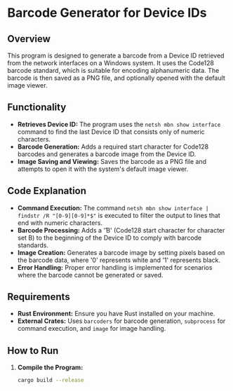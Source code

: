 # Barcode Generator for Device IDs

## Overview
This program is designed to generate a barcode from a Device ID retrieved from the network interfaces on a Windows system. It uses the Code128 barcode standard, which is suitable for encoding alphanumeric data. The barcode is then saved as a PNG file, and optionally opened with the default image viewer.

## Functionality
- **Retrieves Device ID:** The program uses the `netsh mbn show interface` command to find the last Device ID that consists only of numeric characters.
- **Barcode Generation:** Adds a required start character for Code128 barcodes and generates a barcode image from the Device ID.
- **Image Saving and Viewing:** Saves the barcode as a PNG file and attempts to open it with the system's default image viewer.

## Code Explanation
- **Command Execution:** The command `netsh mbn show interface | findstr /R "[0-9][0-9]*$"` is executed to filter the output to lines that end with numeric characters.
- **Barcode Processing:** Adds a 'Ɓ' (Code128 start character for character set B) to the beginning of the Device ID to comply with barcode standards.
- **Image Creation:** Generates a barcode image by setting pixels based on the barcode data, where '0' represents white and '1' represents black.
- **Error Handling:** Proper error handling is implemented for scenarios where the barcode cannot be generated or saved.

## Requirements
- **Rust Environment:** Ensure you have Rust installed on your machine.
- **External Crates:** Uses `barcoders` for barcode generation, `subprocess` for command execution, and `image` for image handling.

## How to Run
1. **Compile the Program:**
   ```bash
   cargo build --release
